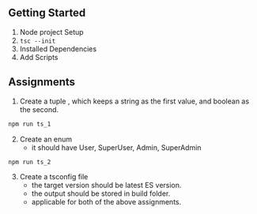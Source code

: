 ## Getting Started

1. Node project Setup
2. `tsc --init`
3. Installed Dependencies
4. Add Scripts

## Assignments

1. Create a tuple , which keeps a string as the first value, and boolean as the second.

```cmd
npm run ts_1
```

2. Create an enum
   - it should have User, SuperUser, Admin, SuperAdmin

```cmd
npm run ts_2
```

3. Create a tsconfig file
   - the target version should be latest ES version.
   - the output should be stored in build folder.
   - applicable for both of the above assignments.
